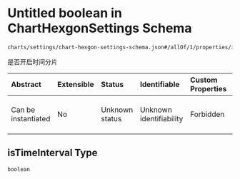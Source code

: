 # Untitled boolean in ChartHexgonSettings Schema

```txt
charts/settings/chart-hexgon-settings-schema.json#/allOf/1/properties/isTimeInterval
```

是否开启时间分片

| Abstract            | Extensible | Status         | Identifiable            | Custom Properties | Additional Properties | Access Restrictions | Defined In                                                                                                             |
| :------------------ | :--------- | :------------- | :---------------------- | :---------------- | :-------------------- | :------------------ | :--------------------------------------------------------------------------------------------------------------------- |
| Can be instantiated | No         | Unknown status | Unknown identifiability | Forbidden         | Allowed               | none                | [chart-hexgon-settings-schema.json\*](../out/charts/settings/chart-hexgon-settings-schema.json "open original schema") |

## isTimeInterval Type

`boolean`
